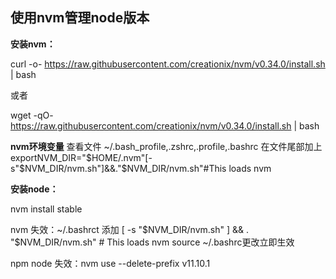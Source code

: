##  使用nvm管理node版本
**安装nvm：**

curl -o- https://raw.githubusercontent.com/creationix/nvm/v0.34.0/install.sh | bash

或者

wget -qO- https://raw.githubusercontent.com/creationix/nvm/v0.34.0/install.sh | bash

**nvm环境变量**
查看文件 ~/.bash_profile,.zshrc,.profile,.bashrc 
在文件尾部加上 exportNVM_DIR="$HOME/.nvm"[-s"$NVM_DIR/nvm.sh"]&&\."$NVM_DIR/nvm.sh"#This loads nvm

**安装node：**

nvm install stable


nvm 失效：~/.bashrct 添加 
[ -s "$NVM_DIR/nvm.sh" ] && . "$NVM_DIR/nvm.sh" # This loads nvm
    source ~/.bashrc更改立即生效

npm node 失效：nvm use --delete-prefix v11.10.1